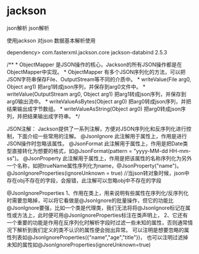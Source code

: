 # jackson
json解析
json解析

使用jackson 对json 数据基本解析使用

dependency>
    <groupId>com.fasterxml.jackson.core</groupId>
    <artifactId>jackson-databind</artifactId>
    <version>2.5.3</version>
</dependency>

/**
         * ObjectMapper 是JSON操作的核心，Jackson的所有JSON操作都是在ObjectMapper中实现。
         * ObjectMapper 有多个JSON序列化的方法，可以把JSON字符串保存File、OutputStream等不同的介质中。
         * writeValue(File arg0, Object arg1) 把arg1转成json序列，并保存到arg0文件中。
         * writeValue(OutputStream arg0, Object arg1) 把arg1转成json序列，并保存到arg0输出流中。
         * writeValueAsBytes(Object arg0) 把arg0转成json序列，并把结果输出成字节数组。
         * writeValueAsString(Object arg0) 把arg0转成json序列，并把结果输出成字符串。
         */

JSON注解：
Jackson提供了一系列注解，方便对JSON序列化和反序列化进行控制，下面介绍一些常用的注解。
@JsonIgnore 此注解用于属性上，作用是进行JSON操作时忽略该属性。
@JsonFormat 此注解用于属性上，作用是把Date类型直接转化为想要的格式，如@JsonFormat(pattern = "yyyy-MM-dd HH-mm-ss")。
@JsonProperty 此注解用于属性上，作用是把该属性的名称序列化为另外一个名称，如把trueName属性序列化为name，@JsonProperty("name")。
@JsonIgnoreProperties(ignoreUnknown = true)  //当json转对象时候，json中存在obj不存在的字段，会报错，此注解可以忽略obj中不存在的字段

@JsonIgnoreProperties
1、作用在类上，用来说明有些属性在序列化/反序列化时需要忽略掉，可以将它看做是@JsonIgnore的批量操作，但它的功能比@JsonIgnore要强，比如一个类是代理类，我们无法将将@JsonIgnore标记在属性或方法上，此时便可用@JsonIgnoreProperties标注在类声明上，
2、它还有一个重要的功能是作用在反序列化时解析字段时过滤一些未知的属性，否则通常情况下解析到我们定义的类不认识的属性便会抛出异常。
可以注明是想要忽略的属性列表如@JsonIgnoreProperties({"name","age","title"})，
也可以注明过滤掉未知的属性如@JsonIgnoreProperties(ignoreUnknown=true) 
